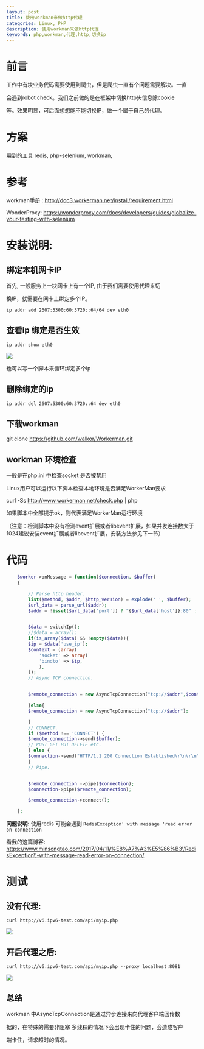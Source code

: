 ```yaml
---
layout: post
title: 使用workman来做http代理
categories: Linux, PHP
description: 使用workman来做http代理
keywords: php,workman,代理,http,切换ip 
---
```


# 前言

工作中有块业务代码需要使用到爬虫，但是爬虫一直有个问题需要解决。一直

会遇到robot check。我们之前做的是在框架中切换http头信息除cookie 

等。效果明显，可后面想想能不能切换IP，做一个属于自己的代理。

# 方案

 用到的工具  redis, php-selenium, workman, 
 
# 参考

workman手册 : http://doc3.workerman.net/install/requirement.html

WonderProxy: https://wonderproxy.com/docs/developers/guides/globalize-your-testing-with-selenium

# 安装说明:

## 绑定本机网卡IP
  
  首先, 一般服务上一块网卡上有一个IP, 由于我们需要使用代理来切
  
  换IP，就需要在网卡上绑定多个IP。
  
  `ip addr add 2607:5300:60:3720::64/64 dev eth0`
  
## 查看ip 绑定是否生效

 `ip addr show eth0`
    
![](http://onbsquc8n.bkt.clouddn.com/QQ%E6%88%AA%E5%9B%BE20170426145924.bmp)
  
  也可以写一个脚本来循环绑定多个ip

## 删除绑定的ip 
  
   `ip addr del 2607:5300:60:3720::64 dev eth0`
  
  
## 下载workman 

git clone https://github.com/walkor/Workerman.git

## workman 环境检查

一般是在php.ini 中检查socket 是否被禁用

Linux用户可以运行以下脚本检查本地环境是否满足WorkerMan要求

curl -Ss http://www.workerman.net/check.php | php

如果脚本中全部提示ok，则代表满足WorkerMan运行环境

（注意：检测脚本中没有检测event扩展或者libevent扩展，如果并发连接数大于1024建议安装event扩展或者libevent扩展，安装方法参见下一节）


# 代码

```php
	$worker->onMessage = function($connection, $buffer)
	{

	    // Parse http header.
	    list($method, $addr, $http_version) = explode(' ', $buffer);
	    $url_data = parse_url($addr);
	    $addr = !isset($url_data['port']) ? "{$url_data['host']}:80" : "{$url_data['host']}:{$url_data['port']}";


	    $data = switchIp();
	    //$data = array();
	    if(is_array($data) && !empty($data)){
		$ip = $data['use_ip'];
		$context = (array(
		    'socket' => array(
			'bindto' => $ip,
		    ),
		));
		// Async TCP connection.


		$remote_connection = new AsyncTcpConnection("tcp://$addr",$context);

	    }else{
		$remote_connection = new AsyncTcpConnection("tcp://$addr");

	    }
	    // CONNECT.
	    if ($method !== 'CONNECT') {
		$remote_connection->send($buffer);
		// POST GET PUT DELETE etc.
	    } else {
		$connection->send("HTTP/1.1 200 Connection Established\r\n\r\n");
	    }
	    // Pipe.


	    $remote_connection ->pipe($connection);
	    $connection->pipe($remote_connection);

	    $remote_connection->connect();

	};
```
**问题说明:** 使用redis 可能会遇到 `RedisException' with message 'read error on connection`

看我的这篇博客: https://www.minsongtao.com/2017/04/11/%E8%A7%A3%E5%86%B3\'RedisException\'-with-message-read-error-on-connection/

# 测试

## 没有代理:

`curl http://v6.ipv6-test.com/api/myip.php`

![](http://onbsquc8n.bkt.clouddn.com/meiyoudaili.bmp)

## 开启代理之后:

`curl http://v6.ipv6-test.com/api/myip.php --proxy localhost:8081`

![](http://onbsquc8n.bkt.clouddn.com/%E5%BC%80%E5%90%AF%E4%BB%A3%E7%90%86.bmp)

## 总结 

workman 中AsyncTcpConnection是通过异步连接来向代理客户端回传数

据的，在特殊的需要非阻塞 多线程的情况下会出现卡住的问题，会造成客户

端卡住，请求超时的情况。





